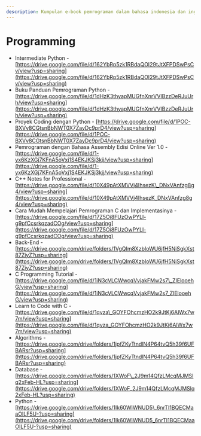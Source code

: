 ```yaml
---
description: Kumpulan e-book pemrograman dalam bahasa indonesia dan inggris
---
```


# Programming

* Intermediate Python - [https://drive.google.com/file/d/162YbRp5zk1RBdaQOI29tJtXFPDSwPsCv/view?usp=sharing](https://drive.google.com/file/d/162YbRp5zk1RBdaQOI29tJtXFPDSwPsCv/view?usp=sharing)
* Buku Panduan Pemrograman Python - [https://drive.google.com/file/d/1dHzK3thyapMUGfnXnrVVIBzzDeRJuUrh/view?usp=sharing](https://drive.google.com/file/d/1dHzK3thyapMUGfnXnrVVIBzzDeRJuUrh/view?usp=sharing)
* Proyek Coding dengan Python - [https://drive.google.com/file/d/1POC-BXVv8CGtsnBbNWT0X7ZayDc9prD4/view?usp=sharing](https://drive.google.com/file/d/1POC-BXVv8CGtsnBbNWT0X7ZayDc9prD4/view?usp=sharing)
* Pemrograman dengan Bahasa Assembly Edisi Online Ver 1.0 - [https://drive.google.com/file/d/1-yx6KzXGj7KFnA5oVxj1S4EKJKSj3kjj/view?usp=sharing](https://drive.google.com/file/d/1-yx6KzXGj7KFnA5oVxj1S4EKJKSj3kjj/view?usp=sharing)
* C++ Notes for Professional - [https://drive.google.com/file/d/10X49pAtXMVVj4IhsezK\_DNxVAnfzg8g4/view?usp=sharing](https://drive.google.com/file/d/10X49pAtXMVVj4IhsezK_DNxVAnfzg8g4/view?usp=sharing)
* Cara Mudah Mempelajari Pemrograman C dan Implementasinya - [https://drive.google.com/file/d/17Z5Oi8FUzOwPYLl-g9pfCcsrkqzadCOg/view?usp=sharing](https://drive.google.com/file/d/17Z5Oi8FUzOwPYLl-g9pfCcsrkqzadCOg/view?usp=sharing)
* Back-End - [https://drive.google.com/drive/folders/1VgQIm8XzbIoWU6jfH5NiSgkXst87ZiyZ?usp=sharing](https://drive.google.com/drive/folders/1VgQIm8XzbIoWU6jfH5NiSgkXst87ZiyZ?usp=sharing)
* C Programming Tutorial - [https://drive.google.com/file/d/1iN3cVLCWwcqVvjakFMw2s7\_ZlElooehG/view?usp=sharing](https://drive.google.com/file/d/1iN3cVLCWwcqVvjakFMw2s7_ZlElooehG/view?usp=sharing)
* Learn to Code with C - [https://drive.google.com/file/d/1qvza\_GOYFOhcmzHO2k9JtKj6AlWx7w7m/view?usp=sharing](https://drive.google.com/file/d/1qvza_GOYFOhcmzHO2k9JtKj6AlWx7w7m/view?usp=sharing)
* Algorithms - [https://drive.google.com/drive/folders/1jpfZKyTtndlN4P64tvQ5h39f6UFBARsr?usp=sharing](https://drive.google.com/drive/folders/1jpfZKyTtndlN4P64tvQ5h39f6UFBARsr?usp=sharing)
* Database - [https://drive.google.com/drive/folders/1XWoF\_2J9m14QfzLMcqMJMSlq2xFeb-HL?usp=sharing](https://drive.google.com/drive/folders/1XWoF_2J9m14QfzLMcqMJMSlq2xFeb-HL?usp=sharing)
* Python - [https://drive.google.com/drive/folders/1Ik60WIWNUD5\_6nrTI1BQECMaaOILF5U-?usp=sharing](https://drive.google.com/drive/folders/1Ik60WIWNUD5_6nrTI1BQECMaaOILF5U-?usp=sharing)
